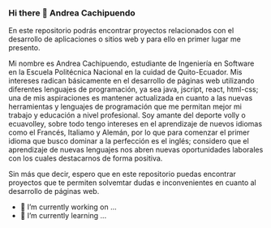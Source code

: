 ### Hi there 👋 Andrea Cachipuendo
En este repositorio podrás encontrar proyectos relacionados con el desarrollo de aplicaciones o sitios web y para ello en primer lugar me presento.

Mi nombre es Andrea Cachipuendo, estudiante de Ingeniería en Software en la Escuela Politécnica Nacional en la cuidad de Quito-Ecuador.
Mis intereses radican básicamente en el desarrollo de páginas web utilizando diferentes lenguajes de programación, ya sea java, jscript, react, html-css; una de mis aspiraciones es mantener actualizada en cuanto a las nuevas herramientas y lenguajes de programación que me permitan mejor mi trabajo y educación a nivel profesional.
Soy amante del deporte volly o ecuavolley, sobre todo tengo intereses en el aprendizaje de nuevos idiomas como el Francés, Italiamo y Alemán, por lo que para comenzar el primer idioma que busco dominar a la perfección es el inglés; considero que el aprendizaje de nuevas lenguajes nos abren nuevas oportunidades laborales con los cuales destacarnos de forma positiva.

Sin más que decir, espero que en este repositorio puedas encontrar proyectos que te permiten solvemtar dudas e inconvenientes en cuanto al desarrollo de páginas web.
- 🔭 I’m currently working on ...
- 🌱 I’m currently learning ...

<!--
**andreavs05/andreavs05** is a ✨ _special_ ✨ repository because its `README.md` (this file) appears on your GitHub profile.

Here are some ideas to get you started:


- 👯 I’m looking to collaborate on ...
- 🤔 I’m looking for help with ...
- 💬 Ask me about ...
- 📫 How to reach me: ...
- 😄 Pronouns: ...
- ⚡ Fun fact: ...
-->
